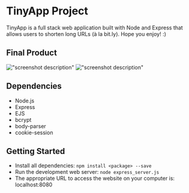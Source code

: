 # TinyApp Project

TinyApp is a full stack web application built with Node and Express that allows users to shorten long URLs (à la bit.ly). Hope you enjoy! :)

## Final Product

!["screenshot description"](#)
!["screenshot description"](#)

## Dependencies

- Node.js
- Express
- EJS
- bcrypt
- body-parser
- cookie-session

## Getting Started

- Install all dependencies:
  `npm install <package> --save`
- Run the development web server:
  `node express_server.js`
- The appropriate URL to access the website on your computer is: localhost:8080

